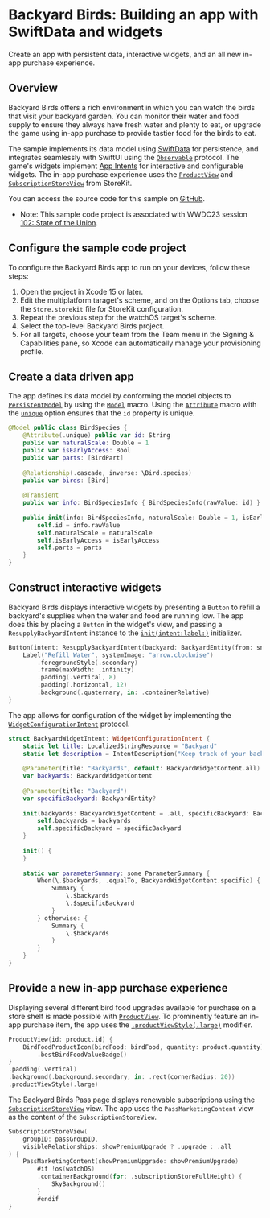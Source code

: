 # Backyard Birds: Building an app with SwiftData and widgets

Create an app with persistent data, interactive widgets, and an all new in-app purchase experience.

## Overview

Backyard Birds offers a rich environment in which you can watch the birds that visit your backyard garden. 
You can monitor their water and food supply to ensure they always have fresh water and plenty to eat, 
or upgrade the game using in-app purchase to provide tastier food for the birds to eat.

 The sample implements its data model using [SwiftData](https://developer.apple.com/documentation/swiftdata) 
 for persistence, and integrates seamlessly with SwiftUI using the [`Observable`](https://developer.apple.com/documentation/observation) protocol. 
 The game's widgets implement [App Intents](https://developer.apple.com/documentation/AppIntents) for interactive and configurable widgets. The in-app purchase experience uses the [`ProductView`](https://developer.apple.com/documentation/storekit/productview) 
 and [`SubscriptionStoreView`](https://developer.apple.com/documentation/storekit/subscriptionstoreview) from StoreKit.

You can access the source code for this sample
on [GitHub](https://github.com/apple/sample-backyard-birds).

- Note: This sample code project is associated with WWDC23 session
[102: State of the Union](https://developer.apple.com/wwdc23/102/).

## Configure the sample code project

To configure the Backyard Birds app to run on your devices, follow these steps:

1. Open the project in Xcode 15 or later.
2. Edit the multiplatform taraget's scheme, and on the Options tab, choose the `Store.storekit` file for StoreKit configuration.
3. Repeat the previous step for the watchOS target's scheme.
4. Select the top-level Backyard Birds project.
5. For all targets, choose your team from the Team menu in the Signing & Capabilities pane, so Xcode can automatically manage your provisioning profile.

## Create a data driven app

The app defines its data model by conforming the model objects to [`PersistentModel`](https://developer.apple.com/documentation/swiftdata/persistentmodel) 
by using the [`Model`](https://developer.apple.com/documentation/swiftdata/model) macro. 
Using the [`Attribute`](https://developer.apple.com/documentation/swiftdata/attribute(_:renamingidentifier:hashmodifier:)) macro 
with the [`unique`](https://developer.apple.com/documentation/swiftdata/propertyoptions/4128505-unique) 
option ensures that the `id` property is unique.

``` swift
@Model public class BirdSpecies {
    @Attribute(.unique) public var id: String
    public var naturalScale: Double = 1
    public var isEarlyAccess: Bool
    public var parts: [BirdPart]
    
    @Relationship(.cascade, inverse: \Bird.species)
    public var birds: [Bird]
    
    @Transient
    public var info: BirdSpeciesInfo { BirdSpeciesInfo(rawValue: id) }
    
    public init(info: BirdSpeciesInfo, naturalScale: Double = 1, isEarlyAccess: Bool = false, parts: [BirdPart]) {
        self.id = info.rawValue
        self.naturalScale = naturalScale
        self.isEarlyAccess = isEarlyAccess
        self.parts = parts
    }
}
```

## Construct interactive widgets

Backyard Birds displays interactive widgets by presenting a ``Button`` to refill a backyard's supplies 
when the water and food are running low. The app does this by placing a ``Button`` in the widget's view, 
and passing a `ResupplyBackyardIntent` instance to the
 [`init(intent:label:)`](https://developer.apple.com/documentation/swiftui/button/init(intent:label:)) initializer.

``` swift
Button(intent: ResupplyBackyardIntent(backyard: BackyardEntity(from: snapshot.backyard))) {
    Label("Refill Water", systemImage: "arrow.clockwise")
        .foregroundStyle(.secondary)
        .frame(maxWidth: .infinity)
        .padding(.vertical, 8)
        .padding(.horizontal, 12)
        .background(.quaternary, in: .containerRelative)
}
```

The app allows for configuration of the widget by implementing the 
 [`WidgetConfigurationIntent`](https://developer.apple.com/documentation/appintents/widgetconfigurationintent)
  protocol.

``` swift
struct BackyardWidgetIntent: WidgetConfigurationIntent {
    static let title: LocalizedStringResource = "Backyard"
    static let description = IntentDescription("Keep track of your backyards.")
    
    @Parameter(title: "Backyards", default: BackyardWidgetContent.all)
    var backyards: BackyardWidgetContent
    
    @Parameter(title: "Backyard")
    var specificBackyard: BackyardEntity?
    
    init(backyards: BackyardWidgetContent = .all, specificBackyard: BackyardEntity? = nil) {
        self.backyards = backyards
        self.specificBackyard = specificBackyard
    }
    
    init() {
    }
    
    static var parameterSummary: some ParameterSummary {
        When(\.$backyards, .equalTo, BackyardWidgetContent.specific) {
            Summary {
                \.$backyards
                \.$specificBackyard
            }
        } otherwise: {
            Summary {
                \.$backyards
            }
        }
    }
}
```

## Provide a new in-app purchase experience

Displaying several different bird food upgrades available for purchase on a store shelf is made possible 
with [`ProductView`](https://developer.apple.com/documentation/storekit/productview). 
To prominently feature an in-app purchase item, the app uses the
 [`.productViewStyle(.large)`](https://developer.apple.com/documentation/storekit/productview/4202371-productviewstyle) modifier.

``` swift
ProductView(id: product.id) {
    BirdFoodProductIcon(birdFood: birdFood, quantity: product.quantity)
        .bestBirdFoodValueBadge()
}
.padding(.vertical)
.background(.background.secondary, in: .rect(cornerRadius: 20))
.productViewStyle(.large)
```

The Backyard Birds Pass page displays renewable subscriptions using the
 [`SubscriptionStoreView`](https://developer.apple.com/documentation/storekit/subscriptionstoreview) view. 
 The app uses the `PassMarketingContent` view as the content of the `SubscriptionStoreView`.

``` swift
SubscriptionStoreView(
    groupID: passGroupID,
    visibleRelationships: showPremiumUpgrade ? .upgrade : .all
) {
    PassMarketingContent(showPremiumUpgrade: showPremiumUpgrade)
        #if !os(watchOS)
        .containerBackground(for: .subscriptionStoreFullHeight) {
            SkyBackground()
        }
        #endif
}
```

